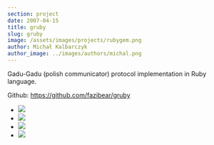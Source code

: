 ```yaml
---
section: project
date: 2007-04-15
title: gruby
slug: gruby
image: /assets/images/projects/rubygem.png
author: Michał Kalbarczyk
author_image: ../images/authors/michal.png
---
```


Gadu-Gadu (polish communicator) protocol implementation in Ruby language.

Github: https://github.com/fazibear/gruby

- ![](https://badge.fury.io/rb/gruby.svg)
- ![](https://img.shields.io/github/stars/fazibear/gruby.svg)
- ![](https://img.shields.io/gem/dt/gruby.svg)
- ![](https://img.shields.io/badge/license-GPLv2-blue.svg)
